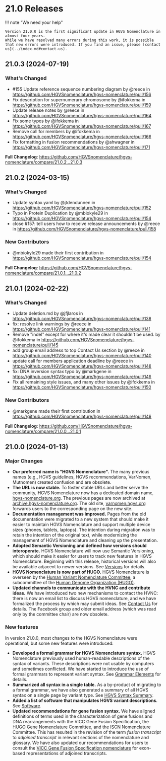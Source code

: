 # 21.0 Releases

!!! note "We need your help"

    Version 21.0.0 is the first significant update in HGVS Nomenclature in almost four years.
    While we have resolved many errors during this work, it is possible that new errors were introduced. If you find an issue, please [contact us](../index.md#contact-us).

## 21.0.3 (2024-07-19)

### What's Changed
* #155 Update reference sequence numbering diagram by @reece in https://github.com/HGVSnomenclature/hgvs-nomenclature/pull/156
* Fix description for supernumerary chromosome by @ifokkema in https://github.com/HGVSnomenclature/hgvs-nomenclature/pull/159
* Update release notes by @reece in https://github.com/HGVSnomenclature/hgvs-nomenclature/pull/164
* Fix some typos by @ifokkema in https://github.com/HGVSnomenclature/hgvs-nomenclature/pull/167
* Remove call for members by @ifokkema in https://github.com/HGVSnomenclature/hgvs-nomenclature/pull/166
* Fix formatting in fusion recommendations by @ahwagner in https://github.com/HGVSnomenclature/hgvs-nomenclature/pull/171

**Full Changelog**: https://github.com/HGVSnomenclature/hgvs-nomenclature/compare/21.0.2...21.0.3

## 21.0.2 (2024-03-15)

### What's Changed
* Update syntax.yaml by @jtdendunnen in https://github.com/HGVSnomenclature/hgvs-nomenclature/pull/152
* Typo in Protein Duplication by @mbiokyle29 in https://github.com/HGVSnomenclature/hgvs-nomenclature/pull/154
* close #157: tell users how to receive release announcements by @reece in https://github.com/HGVSnomenclature/hgvs-nomenclature/pull/158

### New Contributors
* @mbiokyle29 made their first contribution in https://github.com/HGVSnomenclature/hgvs-nomenclature/pull/154

**Full Changelog**: https://github.com/HGVSnomenclature/hgvs-nomenclature/compare/21.0.1...21.0.2

## 21.0.1 (2024-02-22)

### What's Changed
* Update deletion.md by @jfjlaros in https://github.com/HGVSnomenclature/hgvs-nomenclature/pull/138
* fix: resolve link warnings by @reece in https://github.com/HGVSnomenclature/hgvs-nomenclature/pull/141
* Remove "indel" except for where it's made clear it shouldn't be used. by @ifokkema in https://github.com/HGVSnomenclature/hgvs-nomenclature/pull/145
* add group email address to top Contact Us section by @reece in https://github.com/HGVSnomenclature/hgvs-nomenclature/pull/140
* update call for members application deadline by @reece in https://github.com/HGVSnomenclature/hgvs-nomenclature/pull/148
* fix: DNA inversion syntax typo by @markgene in https://github.com/HGVSnomenclature/hgvs-nomenclature/pull/149
* Fix all remaining style issues, and many other issues by @ifokkema in https://github.com/HGVSnomenclature/hgvs-nomenclature/pull/150

### New Contributors
* @markgene made their first contribution in https://github.com/HGVSnomenclature/hgvs-nomenclature/pull/149

**Full Changelog**: https://github.com/HGVSnomenclature/hgvs-nomenclature/compare/21.0.0...21.0.1

## 21.0.0 (2024-01-13)

### Major Changes

- **Our preferred name is "HGVS Nomenclature".**
  The many previous names (e.g., HGVS guidelines, HGVS recommendations, VarNomen, Mutnomen) created confusion and are obsolete.
- **The URL is now stable.**
  To foster stable URLs and better serve the community, HGVS Nomenclature now has a dedicated domain name, [hgvs-nomenclature.org](https://hgvs-nomenclature.org/).
  The previous pages are now archived at [archive.hgvs-nomenclature.org](https://archive.hgvs-nomenclature.org/).
  The old site, [varnomen.hgvs.org](https://varnomen.hgvs.org/) forwards users to the corresponding page on the new site.
- **Documentation management was improved.**
  Pages from the old documentation were migrated to a new system that should make it easier to maintain HGVS Nomenclature and support multiple device sizes (phones, tablets, laptops).
  The intention during migration was to retain the intention of the original text, while modernizing the management of HGVS Nomenclature and cleaning up the presentation.
- **Adopted Semantic Versioning and defined how versions should interoperate.**
  HGVS Nomenclature will now use Semantic Versioning, which should make it easier for users to track new features in HGVS Nomenclature.
  Beginning with this release, historical versions will also be available adjacent to newer versions.
  See [Versions](index.md) for details.
- **HGVS Nomenclature is now part of HUGO.**
  HGVS Nomenclature is overseen by the [Human Variant Nomenclature Committee](../hvnc.md), a subcommittee of the [Human Genome Organization (HUGO)](https://www.hugo-international.org/).
- **Updated channels to communicate with the HVNC and contribute ideas.**
  We have introduced two new mechanisms to contact the HVNC: there is now an email list to discuss HGVS nomenclature, and we have formalized the process by which may submit ideas.
  See [Contact Us](../index.md#contact-us) for details.
  The Facebook group and older email address (which was read only by the committee chair) are now obsolete.

### New features

In version 21.0.0, most changes to the HGVS Nomenclature were operational, but some new features were introduced:

- **Developed a formal grammar for HGVS Nomenclature syntax.**
  HGVS Nomenclature previously used human-readable descriptions of the syntax of variants.
  These descriptions were not usable by computers and sometimes conflicted.
  We have started to introduce the use of formal grammars to represent variant syntax.
  See [Grammar Elements](../recommendations/grammar.md) for details.
- **Summarized all syntax in a single table.**
  As a by-product of migrating to a formal grammar, we have also generated a summary of all HGVS syntax on a single page by variant type.
  See [HGVS Syntax Summary](../recommendations/summary.md).
- **Added a list of software that manipulates HGVS variant descriptions.**
  See [Software](../software.md).
- **Updated recommendations for gene fusion syntax.**
  We have aligned definitions of terms used in the characterization of gene fusions and DNA rearrangements with the VICC Gene Fusion Specification, the HUGO Gene Nomenclature Committee, and the ISCN Nomenclature Committee.
  This has resulted in the revision of the term _fusion transcript_ to _adjoined transcript_ in relevant sections of the nomenclature and glossary.
  We have also updated our recommendations for users to consult the [VICC Gene Fusion Specification nomenclature](https://fusions.cancervariants.org/en/latest/nomenclature.html) for exon-based representations of adjoined transcripts.
